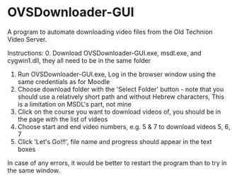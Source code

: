 # OVSDownloader-GUI
A program to automate downloading video files from the Old Technion Video Server.

Instructions:
0. Download OVSDownloader-GUI.exe, msdl.exe, and cygwin1.dll, they all need to be in the same folder
1. Run OVSDownloader-GUI.exe, Log in the browser window using the same credentials as for Moodle
2. Choose download folder with the 'Select Folder' button - note that you should use a relatively short path and without Hebrew characters,
This is a limitation on MSDL's part, not mine
3. Click on the course you want to download videos of, you should be in the page with the list of videos
4. Choose start and end video numbers, e.g. 5 & 7 to download videos 5, 6, 7
5. Click 'Let's Go!!!', file name and progress should appear in the text boxes

In case of any errors, it would be better to restart the program than to try in the same window.

